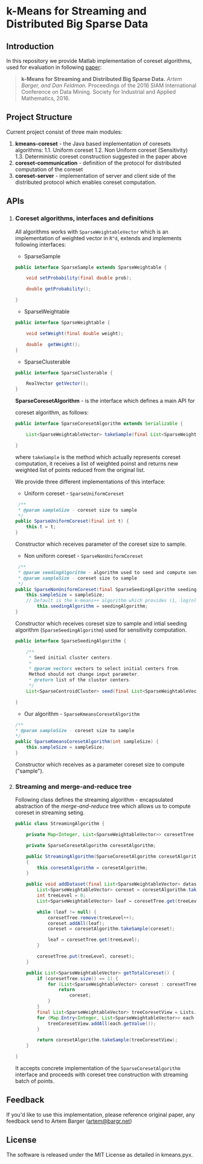 k-Means for Streaming and Distributed Big Sparse Data
===

Introduction
---

In this repository we provide Matlab implementation of coreset algorithms, used
for evaluation in following [paper](https://arxiv.org/pdf/1511.08990.pdf):

> **k-Means for Streaming and Distributed Big Sparse Data.**
> *Artem Barger, and Dan Feldman.*
> Proceedings of the 2016 SIAM International Conference on Data
> Mining. Society for Industrial and Applied Mathematics, 2016.

Project Structure
---

Current project consist of three main modules:

1. **kmeans-coreset** - the Java based implementation of coresets algorithms:
    1.1. Uniform coreset
    1.2. Non Uniform coreset (Sensitivity)
    1.3. Deterministic coreset construction suggested in the paper above
2. **coreset-communication** - definition of the protocol for distributed
   computation of the coreset
3. **coreset-server** - implementation of server and client side of the
   distributed protocol which enables coreset computation.


APIs
---

1. ### Coreset algorithms, interfaces and definitions

   All algorithms works with `SparseWeightableVector` which is an
   implementation of weighted vector in `R^d`, extends and implements following
   interfaces:

   * SparseSample
   ```java
   public interface SparseSample extends SparseWeightable {

       void setProbability(final double prob);

       double getProbability();

   }
   ```

   * SparseWeightable
   ```java
   public interface SparseWeightable {

       void setWeight(final double weight);

       double  getWeight();
   }
   ```

   * SparseClusterable
   ```java
   public interface SparseClusterable {

       RealVector getVector();
   }
   ```

   **SparseCoresetAlgorithm** - is the interface which defines a main API for

   coreset algorithm, as follows:

   ```java
   public interface SparseCoresetAlgorithm extends Serializable {

       List<SparseWeightableVector> takeSample(final List<SparseWeightableVector>  pointset);

   }

   ```

   where `takeSample` is the method which actually represents coreset
   computation, it receives a list of weighted poinst and returns new weighted
   list of points reduced from the original list.

   We provide three different implementations of this interface:

   * Uniform coreset - `SparseUniformCoreset`

   ```java
    /**
    * @param sampleSize - coreset size to sample
    */
   public SparseUniformCoreset(final int t) {
       this.t = t;
   }
   ```

   Constructor which receives parameter of the coreset size to sample.

   * Non uniform coreset - `SparseNonUniformCoreset`

   ```java
    /**
    * @param seedingAlgorithm - algorithm used to seed and compute sensitivity
    * @param sampleSize - coreset size to sample
    */
   public SparseNonUniformCoreset(final SparseSeedingAlgorithm seedingAlgorithm, final int sampleSize) {
       this.sampleSize = sampleSize;
       // Default is the k-means++ algorithm which provides (1, log(n)) approximation for k-means problem.
           this.seedingAlgorithm = seedingAlgorithm;
   }
   ```

    Constructor which receives coreset size to sample and intial seeding
    algorithm (`SparseSeedingAlgorithm`) used for sensitivity computation.

    ```java
    public interface SparseSeedingAlgorithm {

        /**
         * Seed initial cluster centers.
         *
         * @param vectors vectors to select initial centers from.
         Method should not change input parameter.
         * @return list of the cluster centers.
         */
        List<SparseCentroidCluster> seed(final List<SparseWeightableVector> vectors);

    }

    ```

   * Our algorithm - `SparseKmeansCoresetAlgorithm`

    ```java
    /**
    * @param sampleSize - coreset size to sample
    */
    public SparseKmeansCoresetAlgorithm(int sampleSize) {
        this.sampleSize = sampleSize;
    }
    ```

    Constructor which receives as a parameter coreset size to compute ("sample").

2. ### Streaming and merge-and-reduce tree

   Following class defines the streaming algorithm - encapsulated
   abstraction of the *merge-and-reduce* tree which allows us to compute
   coreset in streaming seting.

   ```java
   public class StreamingAlgorithm {

       private Map<Integer, List<SparseWeightableVector>> coresetTree = Maps.newHashMap();

       private SparseCoresetAlgorithm coresetAlgorithm;

       public StreamingAlgorithm(SparseCoresetAlgorithm coresetAlgorithm)
       {
           this.coresetAlgorithm = coresetAlgorithm;
       }

       public void addDataset(final List<SparseWeightableVector> dataset) {
           List<SparseWeightableVector> coreset = coresetAlgorithm.takeSample(dataset);
           int treeLevel = 0;
           List<SparseWeightableVector> leaf = coresetTree.get(treeLevel);

           while (leaf != null) {
               coresetTree.remove(treeLevel++);
               coreset.addAll(leaf);
               coreset = coresetAlgorithm.takeSample(coreset);

               leaf = coresetTree.get(treeLevel);
           }

           coresetTree.put(treeLevel, coreset);
       }

       public List<SparseWeightableVector> getTotalCoreset() {
           if (coresetTree.size() == 1) {
               for (List<SparseWeightableVector> coreset : coresetTree.values()) {
                   return
                       coreset;
               }
           }
           final List<SparseWeightableVector> treeCoresetView = Lists.newArrayList();
           for (Map.Entry<Integer, List<SparseWeightableVector>> each : coresetTree.entrySet()) {
               treeCoresetView.addAll(each.getValue());
           }

           return coresetAlgorithm.takeSample(treeCoresetView);
       }

   }
   ```
    It accepts concrete implementation of the `SparseCoresetAlgorithm` interface and proceeds with
    coreset tree construction with streaming batch of points.

Feedback
---

If you'd like to use this implementation, please reference original paper, any
feedback send to Artem Barger (artem@bargr.net)

License
---

The software is released under the MIT License as detailed in kmeans.pyx.

